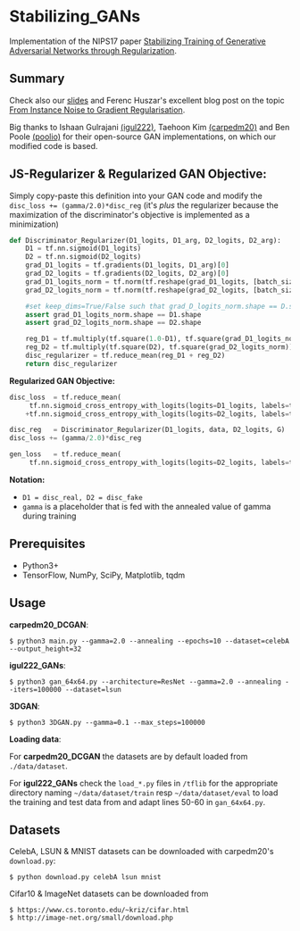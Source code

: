 # Stabilizing_GANs

Implementation of the NIPS17 paper [Stabilizing Training of Generative Adversarial Networks through Regularization](https://arxiv.org/abs/1705.09367).

## Summary



Check also our [slides](https://github.com/rothk/Stabilizing_GANs/blob/master/Stabilizing_GANs.pdf) and Ferenc Huszar's excellent blog post on the topic [From Instance Noise to Gradient Regularisation](http://www.inference.vc/from-instance-noise-to-gradient-regularisation/).


Big thanks to Ishaan Gulrajani [(igul222)](https://github.com/igul222/improved_wgan_training), Taehoon Kim [(carpedm20)](https://github.com/carpedm20/DCGAN-tensorflow) and Ben Poole [(poolio)](https://github.com/poolio/unrolled_gan) for their open-source GAN implementations, on which our modified code is based. 




## JS-Regularizer & Regularized GAN Objective:

Simply copy-paste this definition into your GAN code and modify the `disc_loss += (gamma/2.0)*disc_reg` (it's _plus_ the regularizer because the maximization of the discriminator's objective is implemented as a minimization)

```python
def Discriminator_Regularizer(D1_logits, D1_arg, D2_logits, D2_arg):
    D1 = tf.nn.sigmoid(D1_logits)
    D2 = tf.nn.sigmoid(D2_logits)
    grad_D1_logits = tf.gradients(D1_logits, D1_arg)[0]
    grad_D2_logits = tf.gradients(D2_logits, D2_arg)[0]
    grad_D1_logits_norm = tf.norm(tf.reshape(grad_D1_logits, [batch_size,-1]), axis=1, keep_dims=True)
    grad_D2_logits_norm = tf.norm(tf.reshape(grad_D2_logits, [batch_size,-1]), axis=1, keep_dims=True)

    #set keep_dims=True/False such that grad_D_logits_norm.shape == D.shape
    assert grad_D1_logits_norm.shape == D1.shape
    assert grad_D2_logits_norm.shape == D2.shape

    reg_D1 = tf.multiply(tf.square(1.0-D1), tf.square(grad_D1_logits_norm))
    reg_D2 = tf.multiply(tf.square(D2), tf.square(grad_D2_logits_norm))
    disc_regularizer = tf.reduce_mean(reg_D1 + reg_D2)
    return disc_regularizer
```
 
**Regularized GAN Objective:**

```python
disc_loss  = tf.reduce_mean( 
     tf.nn.sigmoid_cross_entropy_with_logits(logits=D1_logits, labels=tf.ones_like(D1_logits))
    +tf.nn.sigmoid_cross_entropy_with_logits(logits=D2_logits, labels=tf.zeros_like(D2_logits)) )

disc_reg   = Discriminator_Regularizer(D1_logits, data, D2_logits, G)
disc_loss += (gamma/2.0)*disc_reg

gen_loss   = tf.reduce_mean(
     tf.nn.sigmoid_cross_entropy_with_logits(logits=D2_logits, labels=tf.ones_like(D2_logits)) )

```

**Notation:**

- `D1 = disc_real, D2 = disc_fake`
- `gamma` is a placeholder that is fed with the annealed value of gamma during training




## Prerequisites

- Python3+
- TensorFlow, NumPy, SciPy, Matplotlib, tqdm


## Usage

**carpedm20_DCGAN**:

    $ python3 main.py --gamma=2.0 --annealing --epochs=10 --dataset=celebA --output_height=32

**igul222_GANs**:

    $ python3 gan_64x64.py --architecture=ResNet --gamma=2.0 --annealing --iters=100000 --dataset=lsun

**3DGAN**:

    $ python3 3DGAN.py --gamma=0.1 --max_steps=100000

**Loading data**:

For **carpedm20_DCGAN** the datasets are by default loaded from `./data/dataset`.

For **igul222_GANs** check the `load_*.py` files in `/tflib` for the appropriate directory naming `~/data/dataset/train` resp `~/data/dataset/eval` to load the training and test data from and adapt lines 50-60 in `gan_64x64.py`.

## Datasets

CelebA, LSUN & MNIST datasets can be downloaded with carpedm20's `download.py`:

    $ python download.py celebA lsun mnist

Cifar10 & ImageNet datasets can be downloaded from 

    $ https://www.cs.toronto.edu/~kriz/cifar.html
    $ http://image-net.org/small/download.php





